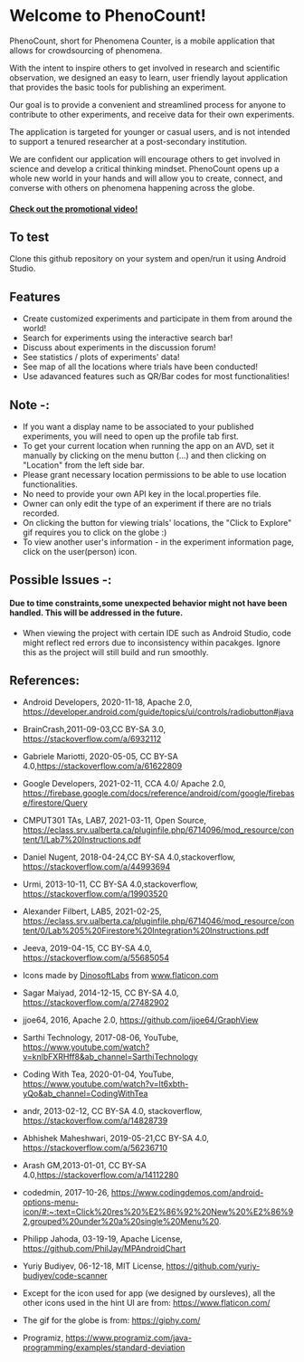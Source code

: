# Welcome to PhenoCount!

PhenoCount, short for Phenomena Counter, is a mobile application that allows for crowdsourcing of phenomena. 

With the intent to inspire others to get involved in research and scientific observation, we designed an easy to learn, user friendly layout application that provides the basic tools for publishing an experiment. 

Our goal is to provide a convenient and streamlined process for anyone to contribute to other experiments, and receive data for their own experiments. 

The application is targeted for younger or casual users, and is not intended to support a tenured researcher at a post-secondary institution. 

We are confident our application will encourage others to get involved in science and develop a critical thinking mindset. PhenoCount opens up a whole new world in your hands and will allow you to create, connect, and converse with others on phenomena happening across the globe.

#### [Check out the promotional video!](https://drive.google.com/file/d/1t8RYNnhXsLN4yXCe0hD6vP0yoSJxQwOu/view)

## To test

Clone this github repository on your system and open/run it using Android Studio.

## Features

* Create customized experiments and participate in them from around the world!
* Search for experiments using the interactive search bar!
* Discuss about experiments in the discussion forum!
* See statistics / plots of experiments' data!
* See map of all the locations where trials have been conducted!
* Use adavanced features such as QR/Bar codes for most functionalities!

## Note -: 
* If you want a display name to be associated to your published experiments, you will need to open up the profile tab first.
* To get your current location when running the app on an AVD, set it manually by clicking on the menu button (...) and then clicking on "Location" from the left side bar. 
* Please grant necessary location permissions to be able to use location functionalities.
* No need to provide your own API key in the local.properties file.
* Owner can only edit the type of an experiment if there are no trials recorded.
* On clicking the button for viewing trials' locations, the "Click to Explore" gif requires you to click on the globe :) 
* To view another user's information - in the experiment information page, click on the user(person) icon.

## Possible Issues -:
#### Due to time constraints,some unexpected behavior might not have been handled. This will be addressed in the future.
* When viewing the project with certain IDE such as Android Studio, code might reflect red errors due to inconsistency within pacakges. Ignore this as the project will still build and run smoothly.

## References:

* Android Developers, 2020-11-18, Apache 2.0, https://developer.android.com/guide/topics/ui/controls/radiobutton#java

* BrainCrash,2011-09-03,CC BY-SA 3.0, https://stackoverflow.com/a/6932112

* Gabriele Mariotti, 2020-05-05, CC BY-SA 4.0,https://stackoverflow.com/a/61622809

* Google Developers, 2021-02-11, CCA 4.0/ Apache 2.0, https://firebase.google.com/docs/reference/android/com/google/firebase/firestore/Query

* CMPUT301 TAs, LAB7, 2021-03-11, Open Source, https://eclass.srv.ualberta.ca/pluginfile.php/6714096/mod_resource/content/1/Lab7%20Instructions.pdf

* Daniel Nugent, 2018-04-24,CC BY-SA 4.0,stackoverflow, https://stackoverflow.com/a/44993694

* Urmi, 2013-10-11, CC BY-SA 4.0,stackoverflow, https://stackoverflow.com/a/19903520

* Alexander Filbert, LAB5, 2021-02-25,    https://eclass.srv.ualberta.ca/pluginfile.php/6714046/mod_resource/content/0/Lab%205%20Firestore%20Integration%20Instructions.pdf

* Jeeva, 2019-04-15, CC BY-SA 4.0, https://stackoverflow.com/a/55685054

* <div>Icons made by <a href="https://www.flaticon.com/authors/dinosoftlabs" title="DinosoftLabs">DinosoftLabs</a> from <a href="https://www.flaticon.com/" title="Flaticon">www.flaticon.com</a></div>

* Sagar Maiyad, 2014-12-15, CC BY-SA 4.0, https://stackoverflow.com/a/27482902

* jjoe64, 2016, Apache 2.0, https://github.com/jjoe64/GraphView

* Sarthi Technology, 2017-08-06, YouTube, https://www.youtube.com/watch?v=knlbFXRHff8&ab_channel=SarthiTechnology

* Coding With Tea, 2020-01-04, YouTube, https://www.youtube.com/watch?v=lt6xbth-yQo&ab_channel=CodingWithTea

* andr, 2013-02-12, CC BY-SA 4.0, stackoverflow, https://stackoverflow.com/a/14828739

* Abhishek Maheshwari, 2019-05-21,CC BY-SA 4.0, https://stackoverflow.com/a/56236710

* Arash GM,2013-01-01, CC BY-SA 4.0,https://stackoverflow.com/a/14112280

* codedmin, 2017-10-26, https://www.codingdemos.com/android-options-menu-icon/#:~:text=Click%20res%20%E2%86%92%20New%20%E2%86%92,grouped%20under%20a%20single%20Menu%20.

* Philipp Jahoda, 03-19-19,  Apache License, https://github.com/PhilJay/MPAndroidChart

* Yuriy Budiyev, 06-12-18,  MIT License, https://github.com/yuriy-budiyev/code-scanner

* Except for the icon used for app (we designed by oursleves), all the other icons used in the hint UI are from: https://www.flaticon.com/

* The gif for the globe is from: https://giphy.com/

* Programiz, https://www.programiz.com/java-programming/examples/standard-deviation
